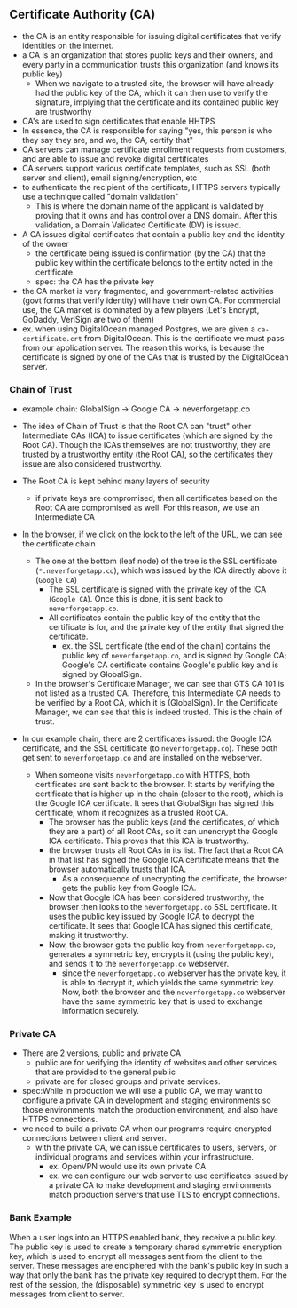 
## Certificate Authority (CA)
- the CA is an entity responsible for issuing digital certificates that verify identities on the internet.
- a CA is an organization that stores public keys and their owners, and every party in a communication trusts this organization (and knows its public key)
	- When we navigate to a trusted site, the browser will have already had the public key of the CA, which it can then use to verify the signature, implying that the certificate and its contained public key are trustworthy
- CA's are used to sign certificates that enable HHTPS
- In essence, the CA is responsible for saying "yes, this person is who they say they are, and we, the CA, certify that"
- CA servers can manage certificate enrollment requests from customers, and are able to issue and revoke digital certificates
- CA servers support various certificate templates, such as SSL (both server and client), email signing/encryption, etc
- to authenticate the recipient of the certificate, HTTPS servers typically use a technique called "domain validation"
	- This is where the domain name of the applicant is validated by proving that it owns and has control over a DNS domain. After this validation, a Domain Validated Certificate (DV) is issued.
- A CA issues digital certificates that contain a public key and the identity of the owner
	- the certificate being issued is confirmation (by the CA) that the public key within the certificate belongs to the entity noted in the certificate.
	- spec: the CA has the private key
- the CA market is very fragmented, and government-related activities (govt forms that verify identity) will have their own CA. For commercial use, the CA market is dominated by a few players (Let's Encrypt, GoDaddy, VeriSign are two of them)
- ex. when using DigitalOcean managed Postgres, we are given a `ca-certificate.crt` from DigitalOcean. This is the certificate we must pass from our application server. The reason this works, is because the certificate is signed by one of the CAs that is trusted by the DigitalOcean server.

### Chain of Trust
- example chain:
GlobalSign → Google CA → neverforgetapp.co

- The idea of Chain of Trust is that the Root CA can "trust" other Intermediate CAs (ICA) to issue certificates (which are signed by the Root CA). Though the ICAs themselves are not trustworthy, they are trusted by a trustworthy entity (the Root CA), so the certificates they issue are also considered trustworthy.
- The Root CA is kept behind many layers of security
	- if private keys are compromised, then all certificates based on the Root CA are compromised as well. For this reason, we use an Intermediate CA
- In the browser, if we click on the lock to the left of the URL, we can see the certificate chain 
	- The one at the bottom (leaf node) of the tree is the SSL certificate (`*.neverforgetapp.co`), which was issued by the ICA directly above it (`Google CA`)
		- The SSL certificate is signed with the private key of the ICA (`Google CA`). Once this is done, it is sent back to `neverforgetapp.co`.
		- All certificates contain the public key of the entity that the certificate is for, and the private key of the entity that signed the certificate.
			- ex. the SSL certificate (the end of the chain) contains the public key of `neverforgetapp.co`, and is signed by Google CA; Google's CA certificate contains Google's public key and is signed by GlobalSign.
	- In the browser's Certificate Manager, we can see that GTS CA 101 is not listed as a trusted CA. Therefore, this Intermediate CA needs to be verified by a Root CA, which it is (GlobalSign). In the Certificate Manager, we can see that this is indeed trusted. This is the chain of trust. 
- In our example chain, there are 2 certificates issued: the Google ICA certificate, and the SSL certificate (to `neverforgetapp.co`). These both get sent to `neverforgetapp.co` and are installed on the webserver.
	- When someone visits `neverforgetapp.co` with HTTPS, both certificates are sent back to the browser. It starts by verifying the certificate that is higher up in the chain (closer to the root), which is the Google ICA certificate. It sees that GlobalSign has signed this certificate, whom it recognizes as a trusted Root CA.
		- The browser has the public keys (and the certificates, of which they are a part) of all Root CAs, so it can unencrypt the Google ICA certificate. This proves that this ICA is trustworthy.
		- the browser trusts all Root CAs in its list. The fact that a Root CA in that list has signed the Google ICA certificate means that the browser automatically trusts that ICA. 
			- As a consequence of unecrypting the certificate, the browser gets the public key from Google ICA. 
		- Now that Google ICA has been considered trustworthy, the browser then looks to the `neverforgetapp.co` SSL certificate. It uses the public key issued by Google ICA to decrypt the certificate. It sees that Google ICA has signed this certificate, making it trustworthy.
		- Now, the browser gets the public key from `neverforgetapp.co`, generates a symmetric key, encrypts it (using the public key), and sends it to the `neverforgetapp.co` webserver.
			- since the `neverforgetapp.co` webserver has the private key, it is able to decrypt it, which yields the same symmetric key. Now, both the browser and the `neverforgetapp.co` webserver have the same symmetric key that is used to exchange information securely.

### Private CA
- There are 2 versions, public and private CA
	- public are for verifying the identity of websites and other services that are provided to the general public
	- private are for closed groups and private services.
- spec:While in production we will use a public CA, we may want to configure a private CA in development and staging environments so those environments match the production environment, and also have HTTPS connections. 
- we need to build a private CA when our programs require encrypted connections between client and server.
	- with the private CA, we can issue certificates to users, servers, or individual programs and services within your infrastructure.
		- ex. OpenVPN would use its own private CA
		- ex. we can configure our web server to use certificates issued by a private CA to make development and staging environments match production servers that use TLS to encrypt connections.

### Bank Example
When a user logs into an HTTPS enabled bank, they receive a public key. The public key is used to create a temporary shared symmetric encryption key, which is used to encrypt all messages sent from the client to the server. These messages are enciphered with the bank's public key in such a way that only the bank has the private key required to decrypt them. For the rest of the session, the (disposable) symmetric key is used to encrypt messages from client to server.
